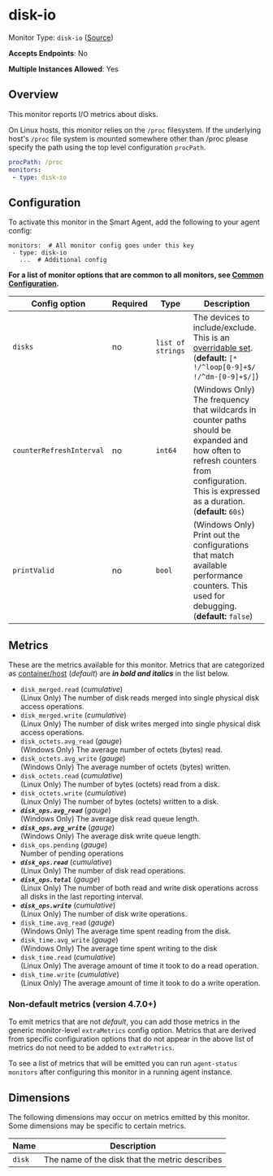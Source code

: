 
<!--- Generated by to-integrations-repo script in Smart Agent repo, DO NOT MODIFY HERE --->
<!--- GENERATED BY gomplate from scripts/docs/templates/monitor-page.md.tmpl --->

# disk-io

Monitor Type: `disk-io` ([Source](https://github.com/signalfx/signalfx-agent/tree/main/pkg/monitors/diskio))

**Accepts Endpoints**: No

**Multiple Instances Allowed**: Yes

## Overview

This monitor reports I/O metrics about disks.

On Linux hosts, this monitor relies on the `/proc` filesystem.
If the underlying host's `/proc` file system is mounted somewhere other than
/proc please specify the path using the top level configuration `procPath`.

```yaml
procPath: /proc
monitors:
 - type: disk-io
```


## Configuration

To activate this monitor in the Smart Agent, add the following to your
agent config:

```
monitors:  # All monitor config goes under this key
 - type: disk-io
   ...  # Additional config
```

**For a list of monitor options that are common to all monitors, see [Common
Configuration](../monitor-config.html#common-configuration).**


| Config option | Required | Type | Description |
| --- | --- | --- | --- |
| `disks` | no | `list of strings` | The devices to include/exclude. This is an [overridable set](https://docs.splunk.com/Observability/gdi/smart-agent/smart-agent-resources.html#filtering-data-using-the-smart-agent). (**default:** `[* !/^loop[0-9]+$/ !/^dm-[0-9]+$/]`) |
| `counterRefreshInterval` | no | `int64` | (Windows Only) The frequency that wildcards in counter paths should be expanded and how often to refresh counters from configuration. This is expressed as a duration. (**default:** `60s`) |
| `printValid` | no | `bool` | (Windows Only) Print out the configurations that match available performance counters.  This used for debugging. (**default:** `false`) |


## Metrics

These are the metrics available for this monitor.
Metrics that are categorized as
[container/host](https://docs.splunk.com/Observability/admin/subscription-usage/monitor-imm-billing-usage.html#about-custom-bundled-and-high-resolution-metrics)
(*default*) are ***in bold and italics*** in the list below.


 - `disk_merged.read` (*cumulative*)<br>    (Linux Only) The number of disk reads merged into single physical disk access operations.
 - `disk_merged.write` (*cumulative*)<br>    (Linux Only) The number of disk writes merged into single physical disk access operations.
 - `disk_octets.avg_read` (*gauge*)<br>    (Windows Only) The average number of octets (bytes) read.
 - `disk_octets.avg_write` (*gauge*)<br>    (Windows Only) The average number of octets (bytes) written.
 - `disk_octets.read` (*cumulative*)<br>    (Linux Only) The number of bytes (octets) read from a disk.
 - `disk_octets.write` (*cumulative*)<br>    (Linux Only) The number of bytes (octets) written to a disk.
 - ***`disk_ops.avg_read`*** (*gauge*)<br>    (Windows Only) The average disk read queue length.
 - ***`disk_ops.avg_write`*** (*gauge*)<br>    (Windows Only) The average disk write queue length.
 - `disk_ops.pending` (*gauge*)<br>    Number of pending operations
 - ***`disk_ops.read`*** (*cumulative*)<br>    (Linux Only) The number of disk read operations.
 - ***`disk_ops.total`*** (*gauge*)<br>    (Linux Only) The number of both read and write disk operations across all disks in the last reporting interval.
 - ***`disk_ops.write`*** (*cumulative*)<br>    (Linux Only) The number of disk write operations.
 - `disk_time.avg_read` (*gauge*)<br>    (Windows Only) The average time spent reading from the disk.
 - `disk_time.avg_write` (*gauge*)<br>    (Windows Only) The average time spent writing to the disk
 - `disk_time.read` (*cumulative*)<br>    (Linux Only) The average amount of time it took to do a read operation.
 - `disk_time.write` (*cumulative*)<br>    (Linux Only) The average amount of time it took to do a write operation.

### Non-default metrics (version 4.7.0+)

To emit metrics that are not _default_, you can add those metrics in the
generic monitor-level `extraMetrics` config option.  Metrics that are derived
from specific configuration options that do not appear in the above list of
metrics do not need to be added to `extraMetrics`.

To see a list of metrics that will be emitted you can run `agent-status
monitors` after configuring this monitor in a running agent instance.

## Dimensions

The following dimensions may occur on metrics emitted by this monitor.  Some
dimensions may be specific to certain metrics.

| Name | Description |
| ---  | ---         |
| `disk` | The name of the disk that the metric describes |



